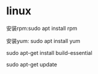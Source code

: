 # linux
安装rpm:sudo apt install rpm

安装yum: sudo apt install yum

sudo apt-get install build-essential

sudo apt-get update
